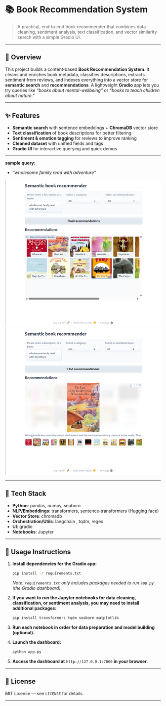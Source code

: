 # 📚 Book Recommendation System

> A practical, end‑to‑end book recommender that combines data cleaning, sentiment analysis, text classification, and vector similarity search with a simple Gradio UI.

---

## 🔎 Overview

This project builds a content‑based **Book Recommendation System**. It cleans and enriches book metadata, classifies descriptions, extracts sentiment from reviews, and indexes everything into a vector store for **semantic search** and **recommendations**. A lightweight **Gradio** app lets you try queries like *“books about mental-wellbeing”* or *“books to teach children about nature.”*

---

## ✨ Features

* **Semantic search** with sentence embeddings + **ChromaDB** vector store
* **Text classification** of book descriptions for better filtering
* **Sentiment & emotion tagging** for reviews to improve ranking
* **Cleaned dataset** with unified fields and tags
* **Gradio UI** for interactive querying and quick demos

---

**sample query:**

* *“wholesome family read with adventure”*

![Demo UI](ui_screenshot1.png)
![Demo UI](ui_screenshot2.png)

---

## 🧰 Tech Stack

* **Python**: pandas, numpy, seaborn
* **NLP/Embeddings**: transformers, sentence‑transformers (Hugging face)
* **Vector Store**: chromadb
* **Orchestration/Utils**: langchain , tqdm, regex
* **UI**: gradio
* **Notebooks**: Jupyter

---

## 🚀 Usage Instructions

1. **Install dependencies for the Gradio app:**
   ```bash
   pip install -r requirements.txt
   ```
   *Note: `requirements.txt` only includes packages needed to run `app.py` (the Gradio dashboard).*

2. **If you want to run the Jupyter notebooks for data cleaning, classification, or sentiment analysis, you may need to install additional packages:**
   ```bash
   pip install transformers tqdm seaborn matplotlib
   ```

3. **Run each notebook in order for data preparation and model building (optional).**

4. **Launch the dashboard:**
   ```bash
   python app.py
   ```

5. **Access the dashboard at** `http://127.0.0.1:7860` **in your browser.**

---

## 📄 License

MIT License — see `LICENSE` for details.

---
